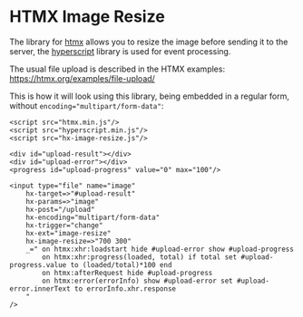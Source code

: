 # HTMX Image Resize

The library for [htmx](https://htmx.org/) allows you to resize the image before sending it to the server, the [hyperscript](https://hyperscript.org/) library is used for event processing.

The usual file upload is described in the HTMX examples: https://htmx.org/examples/file-upload/

This is how it will look using this library, being embedded in a regular form, without `encoding="multipart/form-data"`:

```
<script src="htmx.min.js"/>
<script src="hyperscript.min.js"/>
<script src="hx-image-resize.js"/>

<div id="upload-result"></div>
<div id="upload-error"></div>
<progress id="upload-progress" value="0" max="100"/>

<input type="file" name="image"
	hx-target=>"#upload-result"
	hx-params=>"image"
	hx-post="/upload"
	hx-encoding="multipart/form-data"
	hx-trigger="change"
	hx-ext="image-resize"
	hx-image-resize=>"700 300"
	_="	on htmx:xhr:loadstart hide #upload-error show #upload-progress
		on htmx:xhr:progress(loaded, total) if total set #upload-progress.value to (loaded/total)*100 end
		on htmx:afterRequest hide #upload-progress
		on htmx:error(errorInfo) show #upload-error set #upload-error.innerText to errorInfo.xhr.response
	"
/>
```
